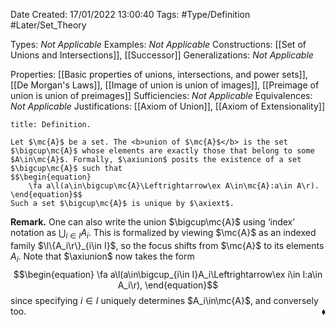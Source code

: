 <div class="topSpace"></div>

Date Created: 17/01/2022 13:00:40
Tags: #Type/Definition #Later/Set_Theory

Types: <i>Not Applicable</i>
Examples: <i>Not Applicable</i>
Constructions: [[Set of Unions and Intersections]], [[Successor]]
Generalizations: <i>Not Applicable</i>

Properties: [[Basic properties of unions, intersections, and power sets]], [[De Morgan's Laws]], [[Image of union is union of images]], [[Preimage of union is union of preimages]]
Sufficiencies: <i>Not Applicable</i>
Equivalences: <i>Not Applicable</i>
Justifications: [[Axiom of Union]], [[Axiom of Extensionality]]

``` ad-Definition
title: Definition.

Let $\mc{A}$ be a set. The <b>union of $\mc{A}$</b> is the set $\bigcup\mc{A}$ whose elements are exactly those that belong to some $A\in\mc{A}$. Formally, $\axiunion$ posits the existence of a set $\bigcup\mc{A}$ such that
$$\begin{equation}
    \fa a\l(a\in\bigcup\mc{A}\Leftrightarrow\ex A\in\mc{A}:a\in A\r).
\end{equation}$$
Such a set $\bigcup\mc{A}$ is unique by $\axiext$.

```

<b>Remark.</b> One can also write the union $\bigcup\mc{A}$ using ‘index$\textrm{'}$ notation as $\bigcup_{i\in I}A_i$. This is formalized by viewing $\mc{A}$ as an indexed family $\l\{A_i\r\}_{i\in I}$, so the focus shifts from $\mc{A}$ to its elements $A_i$. Note that $\axiunion$ now takes the form
$$\begin{equation}
    \fa a\l(a\in\bigcup_{i\in I}A_i\Leftrightarrow\ex i\in I:a\in A_i\r),
\end{equation}$$
since specifying $i\in I$ uniquely determines $A_i\in\mc{A}$, and conversely too.<span style="float:right;">$\blacklozenge$</span>
